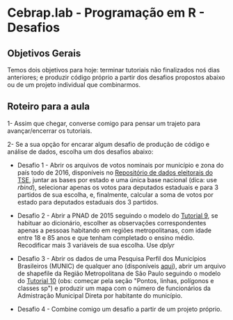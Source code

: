 #  Cebrap.lab - Programação em R - Desafios

## Objetivos Gerais

Temos dois objetivos para hoje: terminar tutoriais não finalizados noś dias anteriores; e produzir código próprio a partir dos desafios propostos abaixo ou de um projeto individual que combinarmos.

## Roteiro para a aula

1- Assim que chegar, converse comigo para pensar um trajeto para avançar/encerrar os tutoriais. 

2- Se a sua opção for encarar algum desafio de produção de código e análise de dados, escolha um dos desafios abaixo:

- Desafio 1 - Abrir os arquivos de votos nominais por município e zona do país todo de 2016, disponíveis no [Repositório de dados eleitorais do TSE](http://www.tse.jus.br/eleitor-e-eleicoes/estatisticas/repositorio-de-dados-eleitorais-1/repositorio-de-dados-eleitorais), juntar as bases por estado e uma única base nacional (dica: use _rbind_), selecionar apenas os votos para deputados estaduais e para 3 partidos de sua escolha, e, finalmente, calcular a soma de votos por estado para deputados estaduais dos 3 partidos.

- Desafio 2 - Abrir a PNAD de 2015 seguindo o modelo do [Tutorial 9](https://github.com/leobarone/cebrap_lab_programacao_r/blob/master/tutorials/tutorial09.Rmd), se habituar ao dicionário, escolher as observações correspondentes apenas a pessoas habitando em regiões metropolitanas, com idade entre 18 e 85 anos e que tenham completado o ensino médio. Recodificar mais 3 variáveis de sua escolha. Use _dplyr_

- Desafio 3 - Abrir os dados de uma Pesquisa Perfil dos Municípios Brasileiros (MUNIC) de qualquer ano (disponíveis [aqui](https://ww2.ibge.gov.br/home/estatistica/pesquisas/pesquisa_resultados.php?id_pesquisa=89)), abrir um arquivo de shapefile da Região Metropolitana de São Paulo seguindo o modelo do [Tutorial 10](https://github.com/leobarone/cebrap_lab_programacao_r/blob/master/tutorials/tutorial10.Rmd#pontos-linhas-pol%C3%ADgonos-e-classes-sp) (obs: começar pela seção "Pontos, linhas, polígonos e classes sp") e produzir um mapa com o número de funcionários da Admistração Municipal Direta por habitante do município.

- Desafio 4 - Combine comigo um desafio a partir de um projeto próprio.

